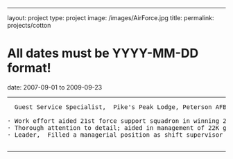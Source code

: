 ---
layout: project
type: project
image: /images/AirForce.jpg
title: 
permalink: projects/cotton
# All dates must be YYYY-MM-DD format!
date: 2007-09-01 to 2009-09-23

<hr>

<pre>
  Guest Service Specialist,  Pike's Peak Lodge, Peterson AFB, CO 

· Work effort aided 21st force support squadron in winning 2008 Air Force Space Command Gen Curtis E. LeMay award as best unit in Air Force Space Command
· Thorough attention to detail; aided in management of 22K guest/DV rooms which generated $100K in revenue. (Generated $100K during (explain which year or quarter during budget) by aiding management with 22K guests.
· Leader,  Filled a managerial position as shift supervisor for three personnel that led to $40K in receipts and 100% accountability  

</pre>

<hr>


